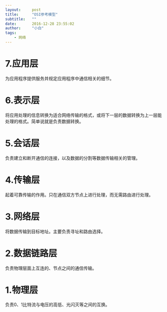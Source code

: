 ```yaml
---
layout:     post
title:      "OSI参考模型"
subtitle:   ""
date:       2016-12-28 23:55:02
author:     "小白"
tags:
    - 网络
---
```

# 7.应用层 #
为应用程序提供服务并规定应用程序中通信相关的细节。

# 6.表示层 #
将应用处理的信息转换为适合网络传输的格式，或将下一层的数据转换为上一层能处理的格式。简单说就是负责数据转换。

# 5.会话层 #
负责建立和断开通信的连接，以及数据的分割等数据传输相关的管理。

# 4.传输层 #
起着可靠传输的作用。只在通信双方节点上进行处理，而无需路由进行处理。

# 3.网络层 #
将数据传输到目标地址。主要负责寻址和路由选择。

# 2.数据链路层 #
负责物理层面上互连的、节点之间的通信传输。

# 1.物理层 #
负责0、1比特流与电压的高低、光闪灭等之间的互换。